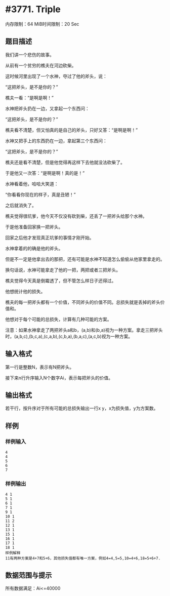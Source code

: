 # #3771. Triple

内存限制：64 MiB时间限制：20 Sec

## 题目描述

我们讲一个悲伤的故事。

从前有一个贫穷的樵夫在河边砍柴。

这时候河里出现了一个水神，夺过了他的斧头，说：

&ldquo;这把斧头，是不是你的？&rdquo;

樵夫一看：&ldquo;是啊是啊！&rdquo;

水神把斧头扔在一边，又拿起一个东西问：

&ldquo;这把斧头，是不是你的？&rdquo;

樵夫看不清楚，但又怕真的是自己的斧头，只好又答：&ldquo;是啊是啊！&rdquo;

水神又把手上的东西扔在一边，拿起第三个东西问：

&ldquo;这把斧头，是不是你的？&rdquo;

樵夫还是看不清楚，但是他觉得再这样下去他就没法砍柴了。

于是他又一次答：&ldquo;是啊是啊！真的是！&rdquo;

水神看着他，哈哈大笑道：

&ldquo;你看看你现在的样子，真是丑陋！&rdquo;

之后就消失了。

樵夫觉得很坑爹，他今天不仅没有砍到柴，还丢了一把斧头给那个水神。

于是他准备回家换一把斧头。

回家之后他才发现真正坑爹的事情才刚开始。

水神拿着的的确是他的斧头。

但是不一定是他拿出去的那把，还有可能是水神不知道怎么偷偷从他家里拿走的。

换句话说，水神可能拿走了他的一把，两把或者三把斧头。

樵夫觉得今天真是倒霉透了，但不管怎么样日子还得过。

他想统计他的损失。

樵夫的每一把斧头都有一个价值，不同斧头的价值不同。总损失就是丢掉的斧头价值和。

他想对于每个可能的总损失，计算有几种可能的方案。

注意：如果水神拿走了两把斧头a和b，(a,b)和(b,a)视为一种方案。拿走三把斧头时，(a,b,c),(b,c,a),(c,a,b),(c,b,a),(b,a,c),(a,c,b)视为一种方案。

## 输入格式

第一行是整数N，表示有N把斧头。

接下来n行升序输入N个数字Ai，表示每把斧头的价值。

## 输出格式

若干行，按升序对于所有可能的总损失输出一行x y，x为损失值，y为方案数。

## 样例

### 样例输入

    
    4
    4
    5
    6
    7
    
    

### 样例输出

    
    4 1
    5 1
    6 1
    7 1
    9 1
    10 1
    11 2
    12 1
    13 1
    15 1
    16 1
    17 1
    18 1
    样例解释
    11有两种方案是4+7和5+6，其他损失值都有唯一方案，例如4=4,5=5,10=4+6,18=5+6+7.
    

## 数据范围与提示

所有数据满足：Ai<=40000
